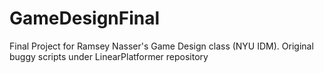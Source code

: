 # GameDesignFinal
Final Project for Ramsey Nasser's Game Design class (NYU IDM).  Original buggy scripts under LinearPlatformer repository

